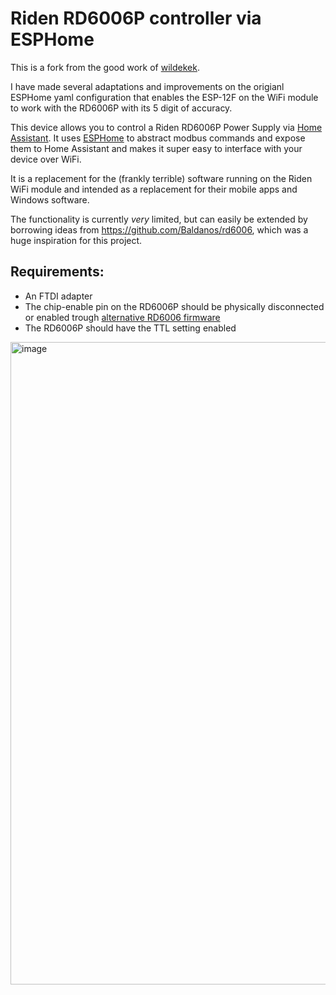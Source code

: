 # Riden RD6006P controller via ESPHome

This is a fork from the good work of [wildekek](https://github.com/wildekek/rd6006-controller).

I have made several adaptations and improvements on the origianl ESPHome yaml configuration that enables the ESP-12F on the WiFi module to work with the RD6006P with its 5 digit of accuracy.

This device allows you to control a Riden RD6006P Power Supply via [Home Assistant](https://www.home-assistant.io/). It uses [ESPHome](https://esphome.io/) to abstract modbus commands and expose them to Home Assistant and makes it super easy to interface with your device over WiFi.

It is a replacement for the (frankly terrible) software running on the Riden WiFi module and intended as a replacement for their mobile apps and Windows software.

The functionality is currently *very* limited, but can easily be extended by borrowing ideas from https://github.com/Baldanos/rd6006, which was a huge inspiration for this project.

## Requirements:
- An FTDI adapter
- The chip-enable pin on the RD6006P should be physically disconnected or enabled trough [alternative RD6006 firmware](https://www.eevblog.com/forum/testgear/ruideng-riden-rd6006-dc-power-supply/950/)
- The RD6006P should have the TTL setting enabled

<img width="1028" alt="image" src="https://user-images.githubusercontent.com/2332647/171522772-cb27c1a2-5ebc-4385-a022-043dd3dfc149.png">
